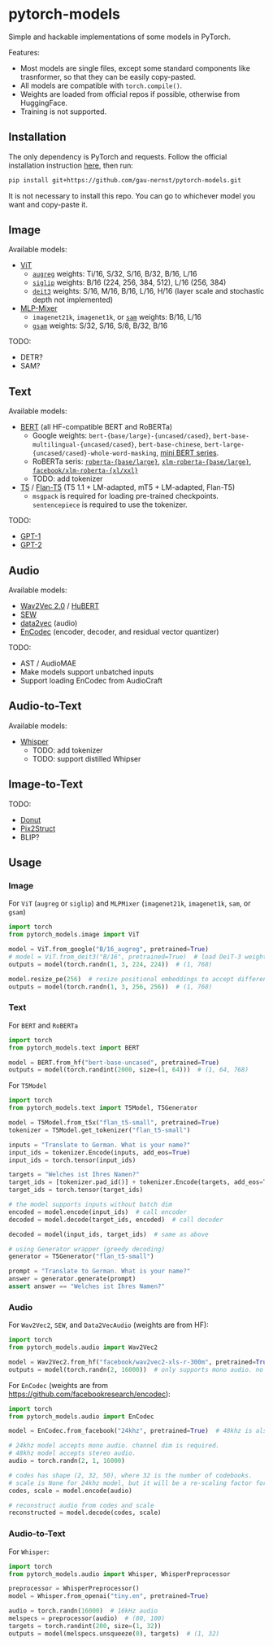 # pytorch-models

Simple and hackable implementations of some models in PyTorch.

Features:
- Most models are single files, except some standard components like trasnformer, so that they can be easily copy-pasted.
- All models are compatible with `torch.compile()`.
- Weights are loaded from official repos if possible, otherwise from HuggingFace.
- Training is not supported.

## Installation

The only dependency is PyTorch and requests. Follow the official installation instruction [here](https://pytorch.org/), then run:

```bash
pip install git+https://github.com/gau-nernst/pytorch-models.git
```

It is not necessary to install this repo. You can go to whichever model you want and copy-paste it.

## Image

Available models:

- [ViT](https://arxiv.org/abs/2010.11929)
  - [`augreg`](https://arxiv.org/abs/2106.10270) weights: Ti/16, S/32, S/16, B/32, B/16, L/16
  - [`siglip`](https://arxiv.org/abs/2303.15343) weights: B/16 (224, 256, 384, 512), L/16 (256, 384)
  - [`deit3`](https://arxiv.org/abs/2204.07118) weights: S/16, M/16, B/16, L/16, H/16 (layer scale and stochastic depth not implemented)
- [MLP-Mixer](https://arxiv.org/abs/2105.01601)
  - `imagenet21k`, `imagenet1k`, or [`sam`](https://arxiv.org/abs/2010.01412) weights: B/16, L/16
  - [`gsam`](https://arxiv.org/abs/2203.08065) weights: S/32, S/16, S/8, B/32, B/16

TODO:

- DETR?
- SAM?

## Text

Available models:

- [BERT](https://arxiv.org/abs/1810.04805) (all HF-compatible BERT and RoBERTa)
  - Google weights: `bert-{base/large}-{uncased/cased}`, `bert-base-multilingual-{uncased/cased}`, `bert-base-chinese`, `bert-large-{uncased/cased}-whole-word-masking`, [mini BERT series](https://huggingface.co/collections/gaunernst/mini-bert-models-656ae9969ced9d5ff5184af0).
  - RoBERTa seris: [`roberta-{base/large}`](https://arxiv.org/abs/1907.11692), [`xlm-roberta-{base/large}`](https://arxiv.org/abs/1911.02116), [`facebook/xlm-roberta-{xl/xxl}`](https://arxiv.org/abs/2105.00572)
  - TODO: add tokenizer
- [T5](https://arxiv.org/pdf/1910.10683) / [Flan-T5](https://arxiv.org/abs/2210.11416) (T5 1.1 + LM-adapted, mT5 + LM-adapted, Flan-T5)
  - `msgpack` is required for loading pre-trained checkpoints. `sentencepiece` is required to use the tokenizer.

TODO:

- [GPT-1](https://cdn.openai.com/research-covers/language-unsupervised/language_understanding_paper.pdf)
- [GPT-2](https://cdn.openai.com/better-language-models/language_models_are_unsupervised_multitask_learners.pdf)

## Audio

Available models:

- [Wav2Vec 2.0](https://arxiv.org/abs/2006.11477) / [HuBERT](https://arxiv.org/abs/2106.07447)
- [SEW](https://arxiv.org/abs/2109.06870)
- [data2vec](https://arxiv.org/abs/2202.03555) (audio)
- [EnCodec](https://arxiv.org/abs/2210.13438) (encoder, decoder, and residual vector quantizer)

TODO:

- AST / AudioMAE
- Make models support unbatched inputs
- Support loading EnCodec from AudioCraft

## Audio-to-Text

Available models:

- [Whisper](https://arxiv.org/abs/2212.04356)
  - TODO: add tokenizer
  - TODO: support distilled Whipser

## Image-to-Text

TODO:

- [Donut](https://arxiv.org/abs/2111.15664)
- [Pix2Struct](https://arxiv.org/abs/2210.03347)
- BLIP?

## Usage

### Image

For `ViT` (`augreg` or `siglip`) and `MLPMixer` (`imagenet21k`, `imagenet1k`, `sam`, or `gsam`)

```python
import torch
from pytorch_models.image import ViT

model = ViT.from_google("B/16_augreg", pretrained=True)
# model = ViT.from_deit3("B/16", pretrained=True)  # load DeiT-3 weights
outputs = model(torch.randn(1, 3, 224, 224))  # (1, 768)

model.resize_pe(256)  # resize positional embeddings to accept different input size
outputs = model(torch.randn(1, 3, 256, 256))  # (1, 768)
```

### Text

For `BERT` and `RoBERTa`

```python
import torch
from pytorch_models.text import BERT

model = BERT.from_hf("bert-base-uncased", pretrained=True)
outputs = model(torch.randint(2000, size=(1, 64)))  # (1, 64, 768)
```

For `T5Model`

```python
import torch
from pytorch_models.text import T5Model, T5Generator

model = T5Model.from_t5x("flan_t5-small", pretrained=True)
tokenizer = T5Model.get_tokenizer("flan_t5-small")

inputs = "Translate to German. What is your name?"
input_ids = tokenizer.Encode(inputs, add_eos=True)
input_ids = torch.tensor(input_ids)

targets = "Welches ist Ihres Namen?"
target_ids = [tokenizer.pad_id()] + tokenizer.Encode(targets, add_eos=True)
target_ids = torch.tensor(target_ids)

# the model supports inputs without batch dim
encoded = model.encode(input_ids)  # call encoder
decoded = model.decode(target_ids, encoded)  # call decoder

decoded = model(input_ids, target_ids)  # same as above

# using Generator wrapper (greedy decoding)
generator = T5Generator("flan_t5-small")

prompt = "Translate to German. What is your name?"
answer = generator.generate(prompt)
assert answer == "Welches ist Ihres Namen?"
```

### Audio

For `Wav2Vec2`, `SEW`, and `Data2VecAudio` (weights are from HF):

```python
import torch
from pytorch_models.audio import Wav2Vec2

model = Wav2Vec2.from_hf("facebook/wav2vec2-xls-r-300m", pretrained=True)  # also compatible with HuBERT and MMS weights
outputs = model(torch.randn(2, 16000))  # only supports mono audio. no channel dim.
```

For `EnCodec` (weights are from https://github.com/facebookresearch/encodec):

```python
import torch
from pytorch_models.audio import EnCodec

model = EnCodec.from_facebook("24khz", pretrained=True)  # 48khz is also available

# 24khz model accepts mono audio. channel dim is required.
# 48khz model accepts stereo audio.
audio = torch.randn(2, 1, 16000)

# codes has shape (2, 32, 50), where 32 is the number of codebooks.
# scale is None for 24khz model, but it will be a re-scaling factor for 48khz model
codes, scale = model.encode(audio)

# reconstruct audio from codes and scale
reconstructed = model.decode(codes, scale)
```

### Audio-to-Text

For `Whisper`:

```python
import torch
from pytorch_models.audio import Whisper, WhisperPreprocessor

preprocessor = WhisperPreprocessor()
model = Whisper.from_openai("tiny.en", pretrained=True)

audio = torch.randn(16000)  # 16kHz audio
melspecs = preprocessor(audio)  # (80, 100)
targets = torch.randint(200, size=(1, 32))
outputs = model(melspecs.unsqueeze(0), targets)  # (1, 32)
```
